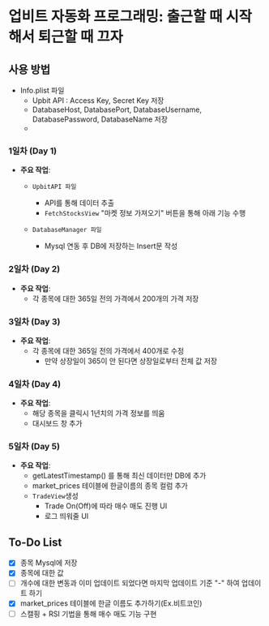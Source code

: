 # 업비트 자동화 프로그래밍: 출근할 때 시작해서 퇴근할 때 끄자

## 사용 방법
  - Info.plist 파일
    - Upbit API : Access Key, Secret Key 저장
    - DatabaseHost, DatabasePort, DatabaseUsername, DatabasePassword, DatabaseName 저장
    - 
   

### 1일차 (Day 1)
- **주요 작업**:
  - `UpbitAPI 파일`
    - API를 통해 데이터 추출
    - `FetchStocksView`  "마켓 정보 가져오기" 버튼을 통해 아래 기능 수행
   
  - `DatabaseManager 파일`
    - Mysql 연동 후 DB에 저장하는 Insert문 작성
   
### 2일차 (Day 2)
- **주요 작업**:
  - 각 종목에 대한 365일 전의 가격에서 200개의 가격 저장
 
### 3일차 (Day 3)
- **주요 작업**:
  - 각 종목에 대한 365일 전의 가격에서 400개로 수정
    - 만약 상장일이 365이 안 된다면 상장일로부터 전체 값 저장
   
### 4일차 (Day 4)
- **주요 작업**:
  - 해당 종목을 클릭시 1년치의 가격 정보를 띄움
  - 대시보드 창 추가
 
### 5일차 (Day 5)
- **주요 작업**:
  - getLatestTimestamp() 를 통해 최신 데이터만 DB에 추가
  - market_prices 테이블에 한글이름의 종목 컬럼 추가
  - `TradeView`생성
    - Trade On(Off)에 따라 매수 매도 진행 UI
    - 로그 띄워줄 UI 

## To-Do List
- [X] 종목 Mysql에 저장
- [X] 종목에 대한 값 
- [ ] 개수에 대한 변동과 이미 업데이트 되었다면 마지막 업데이트 기준 "-" 하여 업데이트 하기
- [X] market_prices 테이블에 한글 이름도 추가하기(Ex.비트코인)
- [ ] 스캘핑 + RSI 기법을 통해 매수 매도 기능 구현
